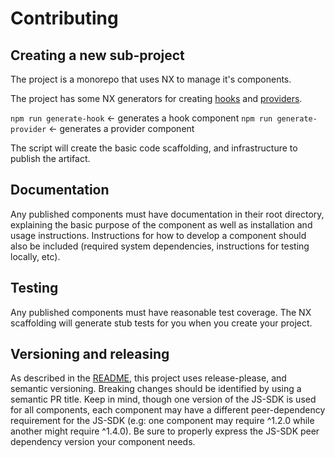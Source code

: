 # Contributing

## Creating a new sub-project

The project is a monorepo that uses NX to manage it's components.

The project has some NX generators for creating [hooks](https://docs.openfeature.dev/docs/reference/concepts/hooks) and [providers](https://docs.openfeature.dev/docs/reference/concepts/provider).

`npm run generate-hook` <- generates a hook component
`npm run generate-provider` <- generates a provider component

The script will create the basic code scaffolding, and infrastructure to publish the artifact.

## Documentation

Any published components must have documentation in their root directory, explaining the basic purpose of the component as well as installation and usage instructions.
Instructions for how to develop a component should also be included (required system dependencies, instructions for testing locally, etc).

## Testing

Any published components must have reasonable test coverage.
The NX scaffolding will generate stub tests for you when you create your project.

## Versioning and releasing

As described in the [README](./README.md), this project uses release-please, and semantic versioning.
Breaking changes should be identified by using a semantic PR title.
Keep in mind, though one version of the JS-SDK is used for all components, each component may have a different peer-dependency requirement for the JS-SDK (e.g: one component may require ^1.2.0 while another might require ^1.4.0).
Be sure to properly express the JS-SDK peer dependency version your component needs. 